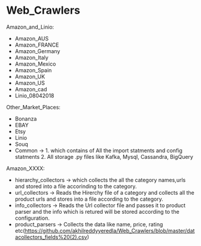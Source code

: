 # Web_Crawlers
Amazon_and_Linio:
  - Amazon_AUS
  - Amazon_FRANCE	
  - Amazon_Germany	
  - Amazon_Italy	
  - Amazon_Mexico	
  - Amazon_Spain	
  - Amazon_UK	
  - Amazon_US
  - Amazon_cad	
  - Linio_08042018
 
Other_Market_Places:
  - Bonanza
  - EBAY
  - Etsy
  - Linio
  - Souq
  - Common -> 1. which contains of All the import statments and config statments
              2. All storage .py files like Kafka, Mysql, Cassandra, BigQuery


Amazon_XXXX:
  - hierarchy_collectors -> which collects the all the category names,urls and stored into a file accorinding to the category.
  - url_collectors -> Reads the Hirerchy file of a category and collects all the product urls and stores into a file according to the category.
  - info_collectors -> Reads the Url collector file and passes it to product parser and the info which is retured will be stored according to the configuration.
  - product_parsers -> Collects the data like name, price, rating etc(https://github.com/akhilreddyyeredla/Web_Crawlers/blob/master/datacollectors_fields%20(2).csv)
  
